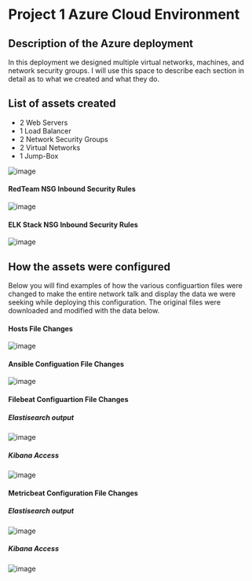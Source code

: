# Project 1 Azure Cloud Environment

## Description of the Azure deployment

   In this deployment we designed multiple virtual networks, machines, and network security groups. I will use this space to describe each section in detail as to what we created and what they do.
   
## List of assets created 

   - 2 Web Servers
   - 1 Load Balancer
   - 2 Network Security Groups 
   - 2 Virtual Networks
   - 1 Jump-Box

![image](https://user-images.githubusercontent.com/79530988/153937504-9ae30957-b4cd-4e11-a2df-de3ce8b6b53d.png)

#### RedTeam NSG Inbound Security Rules

![image](https://user-images.githubusercontent.com/79530988/153948584-9d865cc5-698d-46fc-ae4f-1556e32ff102.png)

#### ELK Stack NSG Inbound Security Rules

![image](https://user-images.githubusercontent.com/79530988/153948894-22df89ee-0b3a-4bf4-b680-b7ab0454b7fc.png)

## How the assets were configured

Below you will find examples of how the various configuartion files were changed to make the entire network talk and display the data we were seeking while deploying this configuration. 
The original files were downloaded and modified with the data below.

#### Hosts File Changes 

![image](https://user-images.githubusercontent.com/79530988/153943248-37a1dccf-be08-4c8c-b6bc-959003db1bbc.png)

#### Ansible Configuation File Changes 

![image](https://user-images.githubusercontent.com/79530988/153942986-c1287964-7499-4429-9250-38ac147311d8.png)

#### Filebeat Configuartion File Changes 

##### Elastisearch output

![image](https://user-images.githubusercontent.com/79530988/153940586-7be124ab-a658-4847-8aa0-1406618ab0de.png)

##### Kibana Access

![image](https://user-images.githubusercontent.com/79530988/153941773-1daf824f-0f43-445b-ba0c-e22b37e43f85.png)

#### Metricbeat Configuration File Changes 

##### Elastisearch output

![image](https://user-images.githubusercontent.com/79530988/153942008-89e5b8aa-9eee-4e6c-a871-10ce7394b003.png)

##### Kibana Access

![image](https://user-images.githubusercontent.com/79530988/153942199-a6eb8b1b-a668-447f-ac35-0debb8e570b0.png)

